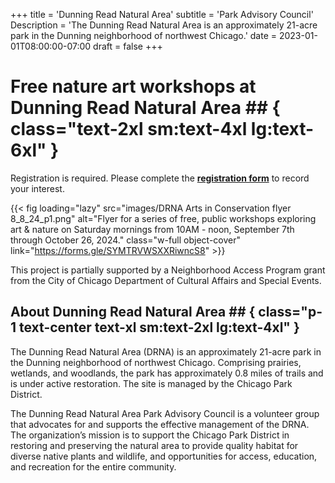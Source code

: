 +++
title = 'Dunning Read Natural Area'
subtitle = 'Park Advisory Council'
Description = 'The Dunning Read Natural Area is an approximately 21-acre park in the Dunning neighborhood of northwest Chicago.'
date = 2023-01-01T08:00:00-07:00
draft = false
+++

# Free nature art workshops at Dunning Read Natural Area ## { class="text-2xl sm:text-4xl lg:text-6xl" }

Registration is required. Please complete the **[registration form](https://forms.gle/SYMTRVWSXXRiwncS8)** to record your interest.

{{< fig loading="lazy" src="images/DRNA Arts in Conservation flyer 8_8_24_p1.png" alt="Flyer for a series of free, public workshops exploring art & nature on Saturday mornings from 10AM - noon,  September 7th through October 26, 2024." class="w-full object-cover" link="https://forms.gle/SYMTRVWSXXRiwncS8" >}}

This project is partially supported by a Neighborhood Access Program grant from the City of Chicago Department of Cultural Affairs and Special Events.

## About Dunning Read Natural Area  ## { class="p-1 text-center text-xl sm:text-2xl lg:text-4xl" }

The Dunning Read Natural Area (DRNA) is an approximately 21-acre park in the Dunning neighborhood of northwest Chicago. Comprising prairies, wetlands, and woodlands, the park has approximately 0.8 miles of trails and is under active restoration. The site is managed by the Chicago Park District.

The Dunning Read Natural Area Park Advisory Council is a volunteer group that advocates for and supports the effective management of the DRNA. The organization’s mission is to support the Chicago Park District in restoring and preserving the natural area to provide quality habitat for diverse native plants and wildlife, and opportunities for access, education, and recreation for the entire community.​
